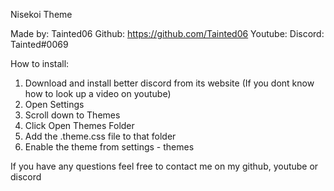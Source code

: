 Nisekoi Theme

Made by: Tainted06
Github: https://github.com/Tainted06
Youtube:
Discord: Tainted#0069

How to install:

1. Download and install better discord from its website (If you dont know how to look up a video on youtube)
2. Open Settings
3. Scroll down to Themes
4. Click Open Themes Folder
5. Add the .theme.css file to that folder
6. Enable the theme from settings - themes

If you have any questions feel free to contact me on my github, youtube or discord

